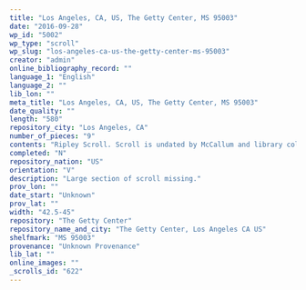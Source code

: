 ```yaml
---
title: "Los Angeles, CA, US, The Getty Center, MS 95003"
date: "2016-09-28"
wp_id: "5002"
wp_type: "scroll"
wp_slug: "los-angeles-ca-us-the-getty-center-ms-95003"
creator: "admin"
online_bibliography_record: ""
language_1: "English"
language_2: ""
lib_lon: ""
meta_title: "Los Angeles, CA, US, The Getty Center, MS 95003"
date_quality: ""
length: "580"
repository_city: "Los Angeles, CA"
number_of_pieces: "9"
contents: "Ripley Scroll. Scroll is undated by McCallum and library colletion. Contains Ripley's poems included in Ashmole's Theatrum Chemicum Britannicum."
completed: "N"
repository_nation: "US"
orientation: "V"
description: "Large section of scroll missing."
prov_lon: ""
date_start: "Unknown"
prov_lat: ""
width: "42.5-45"
repository: "The Getty Center"
repository_name_and_city: "The Getty Center, Los Angeles CA US"
shelfmark: "MS 95003"
provenance: "Unknown Provenance"
lib_lat: ""
online_images: ""
_scrolls_id: "622"
---
```



